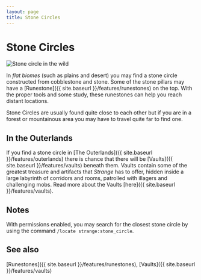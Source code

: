 ```yaml
---
layout: page
title: Stone Circles
---
```


# Stone Circles

![Stone circle in the wild](https://i.postimg.cc/zfr1pLt5/Stone-Circle.jpg)

In *flat biomes* (such as plains and desert) you may find a stone circle constructed from cobblestone and stone.  Some of the stone pillars may have a [Runestone]({{ site.baseurl }}/features/runestones) on the top.  With the proper tools and some study, these runestones can help you reach distant locations.

Stone Circles are usually found quite close to each other but if you are in a forest or mountainous area you may have to travel quite far to find one.

## In the Outerlands

If you find a stone circle in [The Outerlands]({{ site.baseurl }}/features/outerlands) there is chance that there will be [Vaults]({{ site.baseurl }}/features/vaults) beneath them.  Vaults contain some of the greatest treasure and artifacts that *Strange* has to offer, hidden inside a large labyrinth of corridors and rooms, patrolled with illagers and challenging mobs.  Read more about the Vaults [here]({{ site.baseurl }}/features/vaults).

## Notes

With permissions enabled, you may search for the closest stone circle by using the command `/locate strange:stone_circle`.

## See also

[Runestones]({{ site.baseurl }}/features/runestones), [Vaults]({{ site.baseurl }}/features/vaults)
